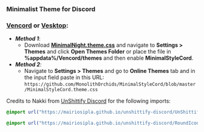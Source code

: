 ### Minimalist Theme for Discord

### [**Vencord**](https://vencord.dev) or [**Vesktop**](https://github.com/Vencord/Vesktop):  
- ***Method 1***: 
	- Download [**MinimalNight.theme.css**](https://github.com/MonolithOrchids/MinimalStyleCord/blob/master/MinimalStyleCord.theme.css) and navigate to **Settings > Themes** and click **Open Themes Folder** or place the file in **%appdata%/Vencord/themes** and then enable **MinimalStyleCord**.    
- ***Method 2***: 
	- Navigate to **Settings > Themes** and go to **Online Themes** tab and in the input field paste in this URL:  
```https://github.com/MonolithOrchids/MinimalStyleCord/blob/master/MinimalStyleCord.theme.css```


Credits to Nakki from [UnShittify Discord](https://github.com/MaiRiosIPla/unshittify-discord) for the following imports:
```css
@import url("https://mairiosipla.github.io/unshittify-discord/UnShittifySource.theme.css");
```
```css 
@import url("https://mairiosipla.github.io/unshittify-discord/RoundIconsSource.theme.css");
```
